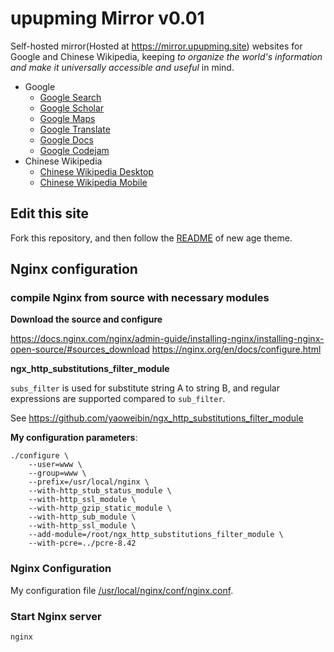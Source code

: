 # upupming Mirror v0.01

Self-hosted mirror(Hosted at https://mirror.upupming.site) websites for Google and Chinese Wikipedia, keeping *to organize the world's information and make it universally accessible and useful* in mind. 

+ Google
    - [Google Search][1]
    - [Google Scholar][2]
    - [Google Maps][3]
    - [Google Translate][4]
    - [Google Docs][5]
    - [Google Codejam][8]
+ Chinese Wikipedia
    - [Chinese Wikipedia Desktop][7]
    - [Chinese Wikipedia Mobile][6]

[1]:https://google.upupming.site/
[2]:https://scholar.google.upupming.site/
[3]:https://maps.google.upupming.site
[4]:https://translate.google.upupming.site/
[5]:https://docs.google.upupming.site
[6]:https://mwiki.upupming.site/w/index.php?title=Wikipedia:%E9%A6%96%E9%A1%B5&mobileaction=toggle_view_mobile
[7]:https://wiki.upupming.site/w/index.php?title=Wikipedia:%E9%A6%96%E9%A1%B5&mobileaction=toggle_view_desktop
[8]:https://code.google.upupming.site/codejam/


## Edit this site

Fork this repository, and then follow the [README](./new-age-README.md) of new age theme.

## Nginx configuration

### compile Nginx from source with necessary modules

**Download the source and configure**

https://docs.nginx.com/nginx/admin-guide/installing-nginx/installing-nginx-open-source/#sources_download
https://nginx.org/en/docs/configure.html 

**ngx_http_substitutions_filter_module**

`subs_filter` is used for substitute string A to string B, and regular expressions are supported compared to `sub_filter`.

See https://github.com/yaoweibin/ngx_http_substitutions_filter_module

**My configuration parameters**:
```
./configure \
    --user=www \
    --group=www \
    --prefix=/usr/local/nginx \
    --with-http_stub_status_module \
    --with-http_ssl_module \
    --with-http_gzip_static_module \
    --with-http_sub_module \
    --with-http_ssl_module \
    --add-module=/root/ngx_http_substitutions_filter_module \
    --with-pcre=../pcre-8.42
```

### Nginx Configuration

My configuration file [/usr/local/nginx/conf/nginx.conf](./nginx.conf).


### Start Nginx server

```
nginx
```

